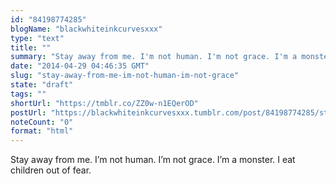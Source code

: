 ```yaml
---
id: "84198774285"
blogName: "blackwhiteinkcurvesxxx"
type: "text"
title: ""
summary: "Stay away from me. I'm not human. I'm not grace. I'm a monster. I eat children out of fear."
date: "2014-04-29 04:46:35 GMT"
slug: "stay-away-from-me-im-not-human-im-not-grace"
state: "draft"
tags: ""
shortUrl: "https://tmblr.co/ZZ0w-n1EQerOD"
postUrl: "https://blackwhiteinkcurvesxxx.tumblr.com/post/84198774285/stay-away-from-me-im-not-human-im-not-grace"
noteCount: "0"
format: "html"
---
```


Stay away from me. I’m not human. I’m not grace. I’m a monster. I eat children out of fear.